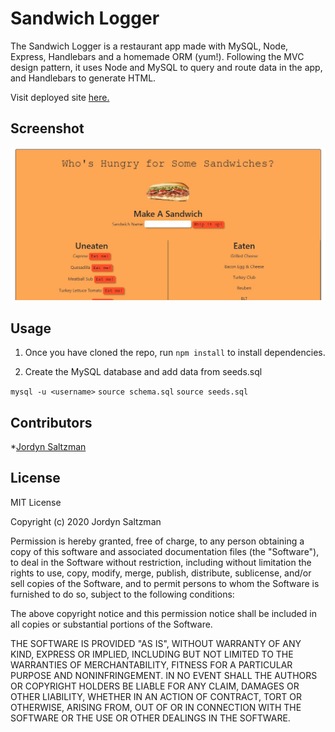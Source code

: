 # Sandwich Logger

The Sandwich Logger is a restaurant app made with MySQL, Node, Express, Handlebars and a homemade ORM (yum!). Following the MVC design pattern, it uses Node and MySQL to query and route data in the app, and Handlebars to generate HTML.

Visit deployed site [here.](https://sandwich-logger.herokuapp.com/)

## Screenshot

![Screenshot of Site](public/assets/images/screenshot.JPG)

## Usage

1. Once you have cloned the repo, run `npm install` to install dependencies.

2. Create the MySQL database and add data from seeds.sql

`mysql -u <username>`
`source schema.sql`
`source seeds.sql`

## Contributors

\*[Jordyn Saltzman](https://github.com/jordynsaltzman)

## License

MIT License

Copyright (c) 2020 Jordyn Saltzman

Permission is hereby granted, free of charge, to any person obtaining a copy of this software and associated documentation files (the "Software"), to deal in the Software without restriction, including without limitation the rights to use, copy, modify, merge, publish, distribute, sublicense, and/or sell copies of the Software, and to permit persons to whom the Software is furnished to do so, subject to the following conditions:

The above copyright notice and this permission notice shall be included in all copies or substantial portions of the Software.

THE SOFTWARE IS PROVIDED "AS IS", WITHOUT WARRANTY OF ANY KIND, EXPRESS OR IMPLIED, INCLUDING BUT NOT LIMITED TO THE WARRANTIES OF MERCHANTABILITY, FITNESS FOR A PARTICULAR PURPOSE AND NONINFRINGEMENT. IN NO EVENT SHALL THE AUTHORS OR COPYRIGHT HOLDERS BE LIABLE FOR ANY CLAIM, DAMAGES OR OTHER LIABILITY, WHETHER IN AN ACTION OF CONTRACT, TORT OR OTHERWISE, ARISING FROM, OUT OF OR IN CONNECTION WITH THE SOFTWARE OR THE USE OR OTHER DEALINGS IN THE SOFTWARE.
